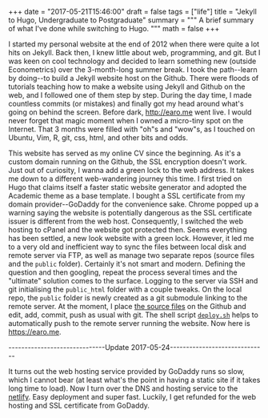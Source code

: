 +++
date = "2017-05-21T15:46:00"
draft = false
tags = ["life"]
title = "Jekyll to Hugo, Undergraduate to Postgraduate"
summary = """
A brief summary of what I've done while switching to Hugo.
"""
math = false
+++

I started my personal website at the end of 2012 when there were quite a lot hits on Jekyll. Back then, I knew little about web, programming, and git. But I was keen on cool technology and decided to learn something new (outside Econometrics) over the 3-month-long summer break. I took the path--learn by doing--to build a Jekyll website host on the Github. There were floods of tutorials teaching how to make a website using Jekyll and Github on the web, and I followed one of them step by step. During the day time, I made countless commits (or mistakes) and finally got my head around what's going on behind the screen. Before dark, <http://earo.me> went live. I would never forget that magic moment when I owned a micro-tiny spot on the Internet. That 3 months were filled with "oh"s and "wow"s, as I touched on Ubuntu, Vim, R, git, css, html, and other bits and odds.

This website has served as my online CV since the beginning. As it's a custom domain running on the Github, the SSL encryption doesn't work. Just out of curiosity, I wanna add a green lock to the web address. It takes me down to a different web-wandering journey this time. I first tried on Hugo that claims itself a faster static website generator and adopted the Academic theme as a base template. I bought a SSL certificate from my domain provider--GoDaddy for the convenience sake. Chrome popped up a warning saying the website is potentially dangerous as the SSL certificate issuer is different from the web host. Consequently, I switched the web hosting to cPanel and the website got protected then. Seems everything has been settled, a new look website with a green lock. However, it led me to a very old and inefficient way to sync the files between local disk and remote server via FTP, as well as manage two separate repos (source files and the `public` folder). Certainly it's not smart and modern. Defining the question and then googling, repeat the process several times and the "ultimate" solution comes to the surface. Logging to the server via SSH and git initialising the `public_html` folder with a couple tweaks. On the local repo, the `public` folder is newly created as a git submodule linking to the remote server. At the moment, I place [the source files](https://github.com/earowang/earo.me) on the Github and edit, add, commit, push as usual with git. The shell script [`deploy.sh`](https://gohugo.io/tutorials/github-pages-blog/#hosting-personal-organization-pages) helps to automatically push to the remote server running the website. Now here is <https://earo.me>.

------------------------------Update 2017-05-24------------------------------

It turns out the web hosting service provided by GoDaddy runs so slow, which I cannot bear (at least what's the point in having a static site if it takes long time to load). Now I turn over the DNS and hosting service to the [netlify](https://www.netlify.com). Easy deployment and super fast. Luckily, I get refunded for the web hosting and SSL certificate from GoDaddy.
